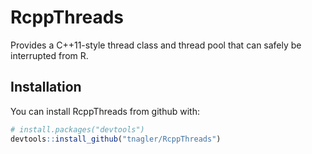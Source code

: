 # RcppThreads

Provides a C++11-style thread class and thread pool that can safely be 
interrupted from R.

## Installation

You can install RcppThreads from github with:


``` r
# install.packages("devtools")
devtools::install_github("tnagler/RcppThreads")
```

